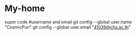 # My-home
super code
#username and email
git config --global user.name "CosmicPun"
git config --global user.email "41039@chs.ac.th"
